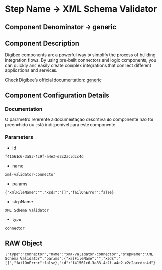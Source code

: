 # Step Name -> XML Schema Validator
## Component Denominator -> generic

## Component Description

Digibee components are a powerful way to simplify the process of building integration flows. By using pre-built connectors and logic components, you can quickly and easily create complex integrations that connect different applications and services.

Check Digibee's official documentation: [generic](https://docs.digibee.com/documentation "Digibee documentation")

## Component Configuration Details
### Documentation

O parâmetro referente à documentação descritiva do componente não foi preenchido ou está indisponível para este componente.

### Parameters

* id
```
f41561c6-3a83-4c9f-a4e2-e2c2accdcc4d
```

* name
```
xml-validator-connector
```

* params
```
{"xmlFileName":"","xsds":"[]","failOnError":false}
```

* stepName
```
XML Schema Validator
```

* type
```
connector
```


## RAW Object

```
{"type":"connector","name":"xml-validator-connector","stepName":"XML Schema Validator","params":{"xmlFileName":"","xsds":"[]","failOnError":false},"id":"f41561c6-3a83-4c9f-a4e2-e2c2accdcc4d"}
```